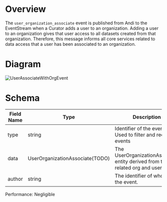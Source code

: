 # Overview

The `user_organization_associate` event is published from Andi to the EventStream when a Curator adds a user to an organization. Adding a user to an organization gives that user access to all datasets created from that organization. Therefore, this message informs all core services related to data access that a user has been associated to an organization.

# Diagram


![UserAssociateWithOrgEvent](https://github.com/UrbanOS-Public/smartcitiesdata/assets/79863335/53780bd3-e664-4103-b8e6-0586eeb98ee5)



# Schema

| Field Name | Type | Description | Enum Values |
| - | - | - | - |
| type | string | Identifier of the event type. Used to filter and receive events | user:organization:associate |
| data | UserOrganizationAssociate(TODO) | The UserOrganizationAssociate entity derived from the related org and user. | - |
| author | string | The identifier of who sent the event. | - |

Performance: Negligible